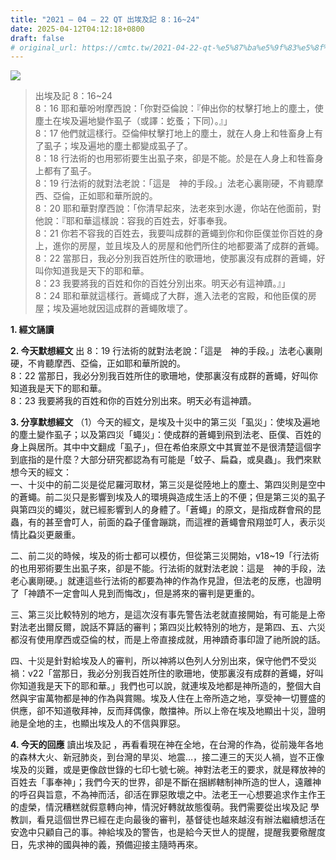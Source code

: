 ```yaml
---
title: "2021 – 04 – 22 QT 出埃及記 8：16~24"
date: 2025-04-12T04:12:18+0800
draft: false
# original_url: https://cmtc.tw/2021-04-22-qt-%e5%87%ba%e5%9f%83%e5%8f%8a%e8%a8%98-8%ef%bc%9a1624
---
```


![](/images/qt.jpg)
> 出埃及記 8：16\~24  
> 8：16 耶和華吩咐摩西說：「你對亞倫說：『伸出你的杖擊打地上的塵土，使塵土在埃及遍地變作虱子（或譯：虼蚤；下同）。』」  
> 8：17 他們就這樣行。亞倫伸杖擊打地上的塵土，就在人身上和牲畜身上有了虱子；埃及遍地的塵土都變成虱子了。  
> 8：18 行法術的也用邪術要生出虱子來，卻是不能。於是在人身上和牲畜身上都有了虱子。  
> 8：19 行法術的就對法老說：「這是　神的手段。」法老心裏剛硬，不肯聽摩西、亞倫，正如耶和華所說的。  
> 8：20 耶和華對摩西說：「你清早起來，法老來到水邊，你站在他面前，對他說：『耶和華這樣說：容我的百姓去，好事奉我。  
> 8：21 你若不容我的百姓去，我要叫成群的蒼蠅到你和你臣僕並你百姓的身上，進你的房屋，並且埃及人的房屋和他們所住的地都要滿了成群的蒼蠅。  
> 8：22 當那日，我必分別我百姓所住的歌珊地，使那裏沒有成群的蒼蠅，好叫你知道我是天下的耶和華。  
> 8：23 我要將我的百姓和你的百姓分別出來。明天必有這神蹟。』」  
> 8：24 耶和華就這樣行。蒼蠅成了大群，進入法老的宮殿，和他臣僕的房屋；埃及遍地就因這成群的蒼蠅敗壞了。

**1. 經文誦讀**

**2.  今天默想經文**
出 8：19 行法術的就對法老說：「這是　神的手段。」法老心裏剛硬，不肯聽摩西、亞倫，正如耶和華所說的。  
8：22 當那日，我必分別我百姓所住的歌珊地，使那裏沒有成群的蒼蠅，好叫你知道我是天下的耶和華。  
8：23 我要將我的百姓和你的百姓分別出來。明天必有這神蹟。

**3. 分享默想經文**
（1）今天的經文，是埃及十災中的第三災「虱災」：使埃及遍地的塵土變作虱子；以及第四災「蠅災」：使成群的蒼蠅到飛到法老、臣僕、百姓的身上與居所。其中中文翻成「虱子」，但在希伯來原文中其實並不是很清楚這個字到底指的是什麼？大部分研究都認為有可能是「蚊子、扁蝨，或臭蟲」。我們來默想今天的經文：  
一、十災中的前二災是從尼羅河取材，第三災是從陸地上的塵土、第四災則是空中的蒼蠅。前二災只是影響到埃及人的環境與造成生活上的不便；但是第三災的虱子與第四災的蠅災，就已經影響到人的身體了。「蒼蠅」的原文，是指成群會飛的昆蟲，有的甚至會叮人，前面的蝨子僅會蹦跳，而這裡的蒼蠅會飛翔並叮人，表示災情比蝨災更嚴重。

二、前二災的時候，埃及的術士都可以模仿，但從第三災開始，v18\~19「行法術的也用邪術要生出虱子來，卻是不能。行法術的就對法老說：這是　神的手段，法老心裏剛硬。」就連這些行法術的都要為神的作為作見證，但法老的反應，也證明了「神蹟不一定會叫人見到而悔改」，但是將來的審判是更重的。

三、第三災比較特別的地方，是這次沒有事先警告法老就直接開始，有可能是上帝對法老出爾反爾，說話不算話的審判；第四災比較特別的地方，是第四、五、六災都沒有使用摩西或亞倫的杖，而是上帝直接成就，用神蹟奇事印證了祂所說的話。

四、十災是針對給埃及人的審判，所以神將以色列人分別出來，保守他們不受災禍：v22「當那日，我必分別我百姓所住的歌珊地，使那裏沒有成群的蒼蠅，好叫你知道我是天下的耶和華。」我們也可以說，就連埃及地都是神所造的，整個大自然與宇宙萬物都是神的作為與賞賜。埃及人住在上帝所造之地，享受神一切豐盛的供應，卻不知道敬拜神，反而拜偶像，敵擋神。所以上帝在埃及地顯出十災，證明祂是全地的主，也顯出埃及人的不信與罪惡。

**4. 今天的回應**
讀出埃及記 ，再看看現在神在全地，在台灣的作為，從前幾年各地的森林大火、新冠肺炎，到台灣的旱災、地震…，接二連三的天災人禍，豈不正像埃及的災難，或是更像啟世錄的七印七號七碗。神對法老王的要求，就是釋放神的百姓去「事奉神」；我們今天的世界，卻是不斷在捆綁轄制神所造的世人，遠離神的呼召與旨意，不為神而活，卻活在罪惡敗壞之中。法老王一心想要追求作主作王的虛榮，情況糟糕就假意轉向神，情況好轉就故態復萌。我們需要從出埃及記 學教訓，看見這個世界已經在走向最後的審判，基督徒也越來越沒有辦法繼續想活在安逸中只顧自己的事。神給埃及的警告，也是給今天世人的提醒，提醒我要儆醒度日，先求神的國與神的義，預備迎接主隨時再來。
